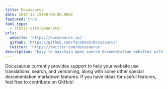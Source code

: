 ```yaml
---
title: Docusaurus
date: 2017-12-15T00:00:00.000Z
featured: true
tool_type:
  - static-site-generator
urls:
  website: 'https://docusaurus.io/'
  github: 'https://github.com/facebook/Docusaurus'
  twitter: 'https://twitter.com/docusaurus'
description: 'Easy to maintain open source documentation websites with multilingual capabilities and search built-in, by Facebook.'
---
```

Docusaurus currently provides support to help your website use translations, search, and versioning, along with some other special documentation markdown features. If you have ideas for useful features, feel free to contribute on GitHub!
